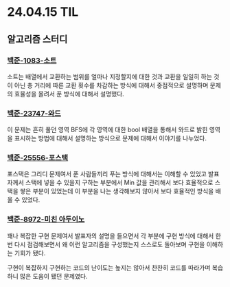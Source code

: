 # 24.04.15 TIL

## 알고리즘 스터디

### [백준-1083-소트](https://www.acmicpc.net/problem/1083)

소트는 배열에서 교환하는 범위를 얼마나 지정할지에 대한 것과 교환을 일일히 하는 것이 아닌 총 거리에 따른 교환 횟수를 차감하는 방식에 대해서 중점적으로 설명하며 문제의 효율성을 올려서 푼 방식에 대해서 설명했다.

### [백준-23747-와드](https://www.acmicpc.net/problem/23747)

이 문제는 흔히 풀던 영역 BFS에 각 영역에 대한 bool 배열을 통해서 와드로 밝힌 영역을 표시하는 방법에 대해서 설명하는 방식으로 문제에 대해서 이야기를 나누었다.

### [백준-25556-포스택](https://www.acmicpc.net/problem/25556)

포스택은 그리디 문제여서 푼 사람들끼리 푸는 방식에 대해서는 이해할 수 있었고 발표자께서 스택에 넣을 수 있을지 구하는 부분에서 Min 값을 관리해서 보다 효율적으로 스택을 쌓은 부분이 있었는데 이 부분을 나는 생각해보지 않아서 보다 효율적인 방식을 배울 수 있었다.

### [백준-8972-미친 아두이노](https://www.acmicpc.net/problem/8972)

꽤나 복잡한 구현 문제여서 발표자의 설명을 들으면서 각 부분에 구현 방식에 대해서 한번 다시 점검해보면서 왜 이런 알고리즘을 구성했는지 스스로도 돌아보며 구현을 이해하는 기회가 됐다.

구현이 복잡하지 구현하는 코드의 난이도는 높지는 않아서 찬찬히 코드를 따라가며 복습하니 많은 도움이 됐던 문제였다.
